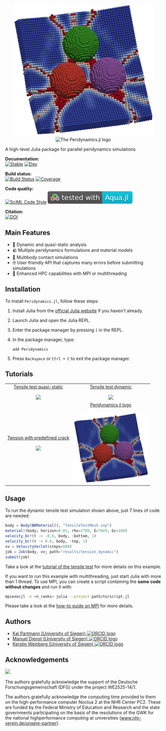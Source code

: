 <p align="center">
  <img src="docs/src/assets/logo.png" width="450" />
  <br>
  <picture>
    <source media="(prefers-color-scheme: dark)" srcset="https://github.com/kaipartmann/Peridynamics.jl/assets/68582683/817c7bd4-9c02-4cc4-ac66-998c0f5e95e2">
    <source media="(prefers-color-scheme: light)" srcset="https://github.com/kaipartmann/Peridynamics.jl/assets/68582683/70c24007-5aa9-460f-9a97-c67b1df32750">
    <img alt="The Peridynamics.jl logo" src="https://github.com/kaipartmann/Peridynamics.jl/assets/68582683/70c24007-5aa9-460f-9a97-c67b1df32750" width="400">
  </picture>
</p>

A high-level Julia package for parallel peridynamics simulations

**Documentation:**\
[![Stable](https://img.shields.io/badge/docs-stable-blue.svg)](https://kaipartmann.github.io/Peridynamics.jl/stable/)
[![Dev](https://img.shields.io/badge/docs-dev-blue.svg)](https://kaipartmann.github.io/Peridynamics.jl/dev/)

**Build status:**\
[![Build Status](https://github.com/kaipartmann/Peridynamics.jl/actions/workflows/CI.yml/badge.svg?branch=main)](https://github.com/kaipartmann/Peridynamics.jl/actions/workflows/CI.yml?query=branch%3Amain)
[![Coverage](https://codecov.io/gh/kaipartmann/Peridynamics.jl/branch/main/graph/badge.svg)](https://codecov.io/gh/kaipartmann/Peridynamics.jl)

**Code quality:**\
[![SciML Code Style](https://img.shields.io/static/v1?label=code%20style&message=SciML&color=9558b2)](https://github.com/SciML/SciMLStyle)
[![Aqua QA](https://raw.githubusercontent.com/JuliaTesting/Aqua.jl/master/badge.svg)](https://github.com/JuliaTesting/Aqua.jl)

**Citation:**\
[![DOI](https://zenodo.org/badge/503281781.svg)](https://zenodo.org/badge/latestdoi/503281781)

## Main Features
- 🎯 Dynamic and quasi-static analysis
- 🪨 Multiple peridynamics formulations and material models
- 🎳 Multibody contact simulations
- 🤓 User friendly API that captures many errors before submitting simulations
- 🚀 Enhanced HPC capabilities with MPI or multithreading

## Installation

To install `Peridynamics.jl`, follow these steps:

1. Install Julia from the [official Julia website](https://julialang.org/) if you haven't already.

2. Launch Julia and open the Julia REPL.

3. Enter the package manager by pressing `]` in the REPL.

4. In the package manager, type:
   ```
   add Peridynamics
   ```

5. Press `Backspace` or `Ctrl + C` to exit the package manager.

## Tutorials

<table align="center" border="0">
  <tr>
  </tr>
  <tr>
    <td align="center">
      <a href="https://kaipartmann.github.io/Peridynamics.jl/stable/generated/tutorial_tension_static/">
        <figcaption>Tensile test quasi-static</figcaption><br><img src="https://github.com/kaipartmann/Peridynamics.jl/assets/68582683/ac69d8aa-526d-436a-aa0c-820a1f42bcca" width="200"/>
      </a>
    </td>
    <td align="center">
      <a href="https://kaipartmann.github.io/Peridynamics.jl/stable/generated/tutorial_tension_dynfrac/">
        <figcaption>Tensile test dynamic</figcaption><br><img src="https://github.com/kaipartmann/Peridynamics.jl/assets/68582683/dda2b7b3-d44b-41a9-b133-6d1b548df1c1" width="200"/>
      </a>
    </td>
  </tr>
  <tr>
  </tr>
  <tr>
    <td align="center">
      <a href="https://kaipartmann.github.io/Peridynamics.jl/stable/generated/tutorial_tension_precrack/">
        <figcaption>Tension with predefined crack</figcaption><br><img src="https://github.com/kaipartmann/Peridynamics.jl/assets/68582683/9f627d2d-44b5-43a3-94cd-9d34894fd142" width="240"/>
      </a>
    </td>
    <td align="center">
      <a href="https://kaipartmann.github.io/Peridynamics.jl/stable/generated/tutorial_logo/">
        <figcaption>Peridynamics.jl logo</figcaption><br><img src="docs/src/assets/logo.png" width="240"/>
      </a>
    </td>
  </tr>
</table>

## Usage
To run the dynamic tensile test simulation shown above, just 7 lines of code are needed:
```julia
body = Body(BBMaterial(), "TensileTestMesh.inp")
material!(body; horizon=0.01, rho=2700, E=70e9, Gc=100)
velocity_bc!(t -> -0.6, body, :bottom, 1)
velocity_bc!(t -> 0.6, body, :top, 1)
vv = VelocityVerlet(steps=500)
job = Job(body, vv; path="results/tension_dynamic")
submit(job)
```
Take a look at the [tutorial of the tensile test](https://kaipartmann.github.io/Peridynamics.jl/stable/generated/tutorial_tension_dynfrac/) for more details on this example.

If you want to run this example with multithreading, just start Julia with more than 1 thread.
To use MPI, you can create a script containing the **same code without changes** and run it with:
```bash
mpiexecjl -n <n_ranks> julia --project path/to/script.jl
```
Please take a look at the [how-to guide on MPI](https://kaipartmann.github.io/Peridynamics.jl/dev/howto_mpi/) for more details.

## Authors

- <a href="https://orcid.org/0000-0002-5238-4355">Kai Partmann (University of Siegen) <img alt="ORCID logo" src="https://info.orcid.org/wp-content/uploads/2019/11/orcid_16x16.png" width="16" height="16" /></a>
- <a href="https://orcid.org/0009-0004-9195-0112">Manuel Dienst (University of Siegen) <img alt="ORCID logo" src="https://info.orcid.org/wp-content/uploads/2019/11/orcid_16x16.png" width="16" height="16" /></a>
- <a href="https://orcid.org/0000-0002-2213-8401">Kerstin Weinberg (University of Siegen) <img alt="ORCID logo" src="https://info.orcid.org/wp-content/uploads/2019/11/orcid_16x16.png" width="16" height="16" /></a>

## Acknowledgements
<img src=https://github.com/kaipartmann/Peridynamics.jl/assets/68582683/0d14a65b-4e05-4408-8107-59ac9c1477d2 width=500>

The authors gratefully acknowledge the support of the Deutsche Forschungsgemeinschaft (DFG) under the project WE2525-14/1.

The authors gratefully acknowledge the computing time provided to them on the high-performance computer Noctua 2 at the NHR Center PC2. These are funded by the Federal Ministry of Education and Research and the state governments participating on the basis of the resolutions of the GWK for the national highperformance computing at universities (www.nhr-verein.de/unsere-partner).
